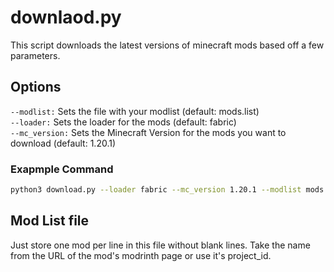 # downlaod.py
This script downloads the latest versions of minecraft mods based off a few parameters.
## Options
`--modlist:` Sets the file with your modlist (default: mods.list)  
`--loader:` Sets the loader for the mods (default: fabric)  
`--mc_version:` Sets the Minecraft Version for the mods you want to download (default: 1.20.1)
### Exapmple Command
```bash
python3 download.py --loader fabric --mc_version 1.20.1 --modlist mods.list
```
## Mod List file
Just store one mod per line in this file without blank lines. Take the name from the URL of the mod's modrinth page or use it's project_id.
